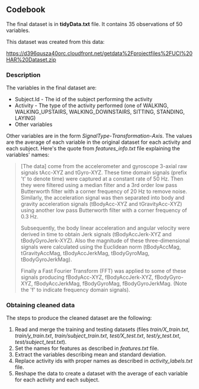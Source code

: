 Codebook
--------

The final dataset is in **tidyData.txt** file. It contains 35 observations of 50 variables.

This dataset was created from this data:

https://d396qusza40orc.cloudfront.net/getdata%2Fprojectfiles%2FUCI%20HAR%20Dataset.zip

### Description

The variables in the final dataset are:

  * Subject.Id - The id of the subject performing the activity
  * Activity - The type of the activity performed (one of WALKING, WALKING_UPSTAIRS, WALKING_DOWNSTAIRS, SITTING, STANDING, LAYING)
  * Other variables

Other variables are in the form *SignalType*-*Transformation*-*Axis*. The values are the average of each variable in the original dataset for each activity and each subject. Here's the quote from *features_info.txt* file explaining the variables' names:

> [The data] come from the accelerometer and gyroscope 3-axial raw signals tAcc-XYZ and tGyro-XYZ. These time domain signals (prefix 't' to denote time) were captured at a constant rate of 50 Hz. Then they were filtered using a median filter and a 3rd order low pass Butterworth filter with a corner frequency of 20 Hz to remove noise. Similarly, the acceleration signal was then separated into body and gravity acceleration signals (tBodyAcc-XYZ and tGravityAcc-XYZ) using another low pass Butterworth filter with a corner frequency of 0.3 Hz.
>
> Subsequently, the body linear acceleration and angular velocity were derived in time to obtain Jerk signals (tBodyAccJerk-XYZ and tBodyGyroJerk-XYZ). Also the magnitude of these three-dimensional signals were calculated using the Euclidean norm (tBodyAccMag, tGravityAccMag, tBodyAccJerkMag, tBodyGyroMag, tBodyGyroJerkMag).
>
> Finally a Fast Fourier Transform (FFT) was applied to some of these signals producing fBodyAcc-XYZ, fBodyAccJerk-XYZ, fBodyGyro-XYZ, fBodyAccJerkMag, fBodyGyroMag, fBodyGyroJerkMag. (Note the 'f' to indicate frequency domain signals).

### Obtaining cleaned data

The steps to produce the cleaned dataset are the following:

  1. Read and merge the training and testing datasets (files *train/X_train.txt*, *train/y_train.txt*, *train/subject_train.txt*, *test/X_test.txt*, *test/y_test.txt*, *test/subject_test.txt*).
  2. Set the names for features as described in *features.txt* file.
  3. Extract the variables describing mean and standard deviation.
  4. Replace activity ids with proper names as described in *activity_labels.txt* file.
  5. Reshape the data to create a dataset with the average of each variable for each activity and each subject.
